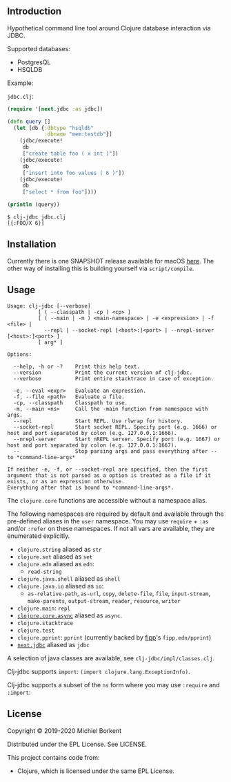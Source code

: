 <!-- [![CircleCI](https://circleci.com/gh/borkdude/clj-jdbc/tree/master.svg?style=shield)](https://circleci.com/gh/borkdude/clj-jdbc/tree/master)
[![project chat](https://img.shields.io/badge/slack-join_chat-brightgreen.svg)](https://app.slack.com/client/T03RZGPFR/CLX41ASCS)
[![Financial Contributors on Open Collective](https://opencollective.com/clj-jdbc/all/badge.svg?label=financial+contributors)](https://opencollective.com/clj-jdbc) [![Clojars Project](https://img.shields.io/clojars/v/borkdude/clj-jdbc.svg)](https://clojars.org/borkdude/clj-jdbc) -->

## Introduction

Hypothetical command line tool around Clojure database interaction via JDBC.

Supported databases:

 - PostgresQL
 - HSQLDB

Example:

`jdbc.clj`:

``` clojure
(require '[next.jdbc :as jdbc])

(defn query []
  (let [db {:dbtype "hsqldb"
            :dbname "mem:testdb"}]
    (jdbc/execute!
     db
     ["create table foo ( x int )"])
    (jdbc/execute!
     db
     ["insert into foo values ( 6 )"])
    (jdbc/execute!
     db
     ["select * from foo"])))

(println (query))
```

``` shell
$ clj-jdbc jdbc.clj
[{:FOO/X 6}]
```

## Installation

Currently there is one SNAPSHOT release available for macOS [here](https://github.com/borkdude/clj-jdbc/releases/tag/0.0.1-SNAPSHOT). The other way of installing this is building yourself via `script/compile`.

## Usage

``` shellsession
Usage: clj-jdbc [--verbose]
          [ ( --classpath | -cp ) <cp> ]
          [ ( --main | -m ) <main-namespace> | -e <expression> | -f <file> |
            --repl | --socket-repl [<host>:]<port> | --nrepl-server [<host>:]<port> ]
          [ arg* ]

Options:

  --help, -h or -?    Print this help text.
  --version           Print the current version of clj-jdbc.
  --verbose           Print entire stacktrace in case of exception.

  -e, --eval <expr>   Evaluate an expression.
  -f, --file <path>   Evaluate a file.
  -cp, --classpath    Classpath to use.
  -m, --main <ns>     Call the -main function from namespace with args.
  --repl              Start REPL. Use rlwrap for history.
  --socket-repl       Start socket REPL. Specify port (e.g. 1666) or host and port separated by colon (e.g. 127.0.0.1:1666).
  --nrepl-server      Start nREPL server. Specify port (e.g. 1667) or host and port separated by colon (e.g. 127.0.0.1:1667).
  --                  Stop parsing args and pass everything after -- to *command-line-args*

If neither -e, -f, or --socket-repl are specified, then the first argument that is not parsed as a option is treated as a file if it exists, or as an expression otherwise.
Everything after that is bound to *command-line-args*.
```

The `clojure.core` functions are accessible without a namespace alias.

The following namespaces are required by default and available through the
pre-defined aliases in the `user` namespace. You may use `require` + `:as`
and/or `:refer` on these namespaces. If not all vars are available, they are
enumerated explicitly.

- `clojure.string` aliased as `str`
- `clojure.set` aliased as `set`
- `clojure.edn` aliased as `edn`:
  - `read-string`
- `clojure.java.shell` aliased as `shell`
- `clojure.java.io` aliased as `io`:
  - `as-relative-path`, `as-url`, `copy`, `delete-file`, `file`, `input-stream`,
    `make-parents`, `output-stream`, `reader`, `resource`, `writer`
- `clojure.main`: `repl`
- [`clojure.core.async`](https://clojure.github.io/core.async/) aliased as
  `async`.
- `clojure.stacktrace`
- `clojure.test`
- `clojure.pprint`: `pprint` (currently backed by [fipp](https://github.com/brandonbloom/fipp)'s  `fipp.edn/pprint`)
- [`next.jdbc`](https://github.com/seancorfield/next-jdbc) aliased as `jdbc`

A selection of java classes are available, see `clj-jdbc/impl/classes.clj`.

Clj-jdbc supports `import`: `(import clojure.lang.ExceptionInfo)`.

Clj-jdbc supports a subset of the `ns` form where you may use `:require` and `:import`:

## License

Copyright © 2019-2020 Michiel Borkent

Distributed under the EPL License. See LICENSE.

This project contains code from:
- Clojure, which is licensed under the same EPL License.

